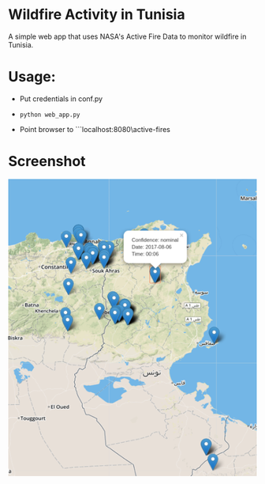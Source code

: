# Wildfire Activity in Tunisia

A simple web app that uses NASA's Active Fire Data to monitor wildfire in Tunisia.


# Usage:
- Put credentials in conf.py

- ```python web_app.py```

- Point browser to ```localhost:8080\active-fires

# Screenshot
![Screenshot](Screenshot.png)
